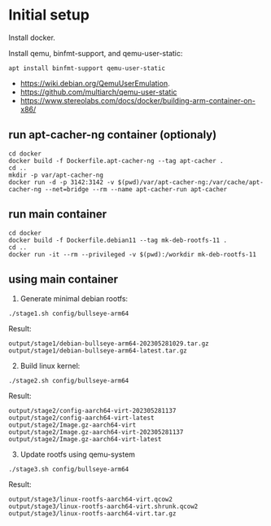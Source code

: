 Initial setup
=============

Install docker.

Install qemu, binfmt-support, and qemu-user-static:

```
apt install binfmt-support qemu-user-static
```

* https://wiki.debian.org/QemuUserEmulation.
* https://github.com/multiarch/qemu-user-static
* https://www.stereolabs.com/docs/docker/building-arm-container-on-x86/


run apt-cacher-ng container (optionaly)
---------------------------------------

```
cd docker
docker build -f Dockerfile.apt-cacher-ng --tag apt-cacher .
cd ..
mkdir -p var/apt-cacher-ng
docker run -d -p 3142:3142 -v $(pwd)/var/apt-cacher-ng:/var/cache/apt-cacher-ng --net=bridge --rm --name apt-cacher-run apt-cacher
```


run main container
------------------

```
cd docker
docker build -f Dockerfile.debian11 --tag mk-deb-rootfs-11 .
cd ..
docker run -it --rm --privileged -v $(pwd):/workdir mk-deb-rootfs-11
```


using main container
--------------------

1. Generate minimal debian rootfs:

```
./stage1.sh config/bullseye-arm64
```

Result:

```
output/stage1/debian-bullseye-arm64-202305281029.tar.gz
output/stage1/debian-bullseye-arm64-latest.tar.gz
```


2. Build linux kernel:

```
./stage2.sh config/bullseye-arm64
```

Result:

```
output/stage2/config-aarch64-virt-202305281137
output/stage2/config-aarch64-virt-latest
output/stage2/Image.gz-aarch64-virt
output/stage2/Image.gz-aarch64-virt-202305281137
output/stage2/Image.gz-aarch64-virt-latest
```


3. Update rootfs using qemu-system

```
./stage3.sh config/bullseye-arm64
```

Result:

```
output/stage3/linux-rootfs-aarch64-virt.qcow2
output/stage3/linux-rootfs-aarch64-virt.shrunk.qcow2
output/stage3/linux-rootfs-aarch64-virt.tar.gz
```

